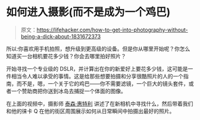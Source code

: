 # 如何进入摄影(而不是成为一个鸡巴)

> 原文：<https://lifehacker.com/how-to-get-into-photography-without-being-a-dick-about-1831672373>

所以:你喜欢用手机拍照，想升级到更高级的设备。但是你从哪里开始呢？你怎么知道买一台相机要花多少钱？你会去哪里拍好照片？

开始寻找一个专业级的 DSLR，并计算出在你的新爱好上要花多少钱，这可能是一件相当令人难以承受的事情。这是给那些想要拍摄和分享很酷照片的人的一个指南，而不是，嗯，一个关于它的鸡巴——你不需要滤镜，一个巨大的镜头套件，或者一个赞助商把你送到冰岛去捕捉一个体面的图像。

在上面的视频中，摄影师 [泰森·惠特利](https://www.instagram.com/twheat/?hl=en) 讲述了在新相机中寻找什么，然后带着我们和他的徕卡 Q 在他的街区周围展示如何从日常瞬间中拍摄出最好的照片。